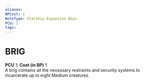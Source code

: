 ```yaml
---
aliases: 
BPCost: 1
NoteType: Starship Expansion Bays
PCU: 1
tags: 
---
```

# BRIG
**PCU** 1; **Cost (in BP)** 1  
A brig contains all the necessary restraints and security systems to incarcerate up to eight Medium creatures.